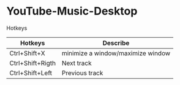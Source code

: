 # YouTube-Music-Desktop

Hotkeys

| Hotkeys | Describe |
|---------|----------|
| Ctrl+Shift+X | minimize a window/maximize window |
| Ctrl+Shift+Rigth | Next track |
| Ctrl+Shift+Left | Previous track |
